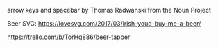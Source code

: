 arrow keys and spacebar by Thomas Radwanski from the Noun Project

Beer SVG:
https://lovesvg.com/2017/03/irish-youd-buy-me-a-beer/

https://trello.com/b/TorHq886/beer-tapper

